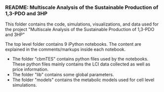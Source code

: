 ### README: Multiscale Analysis of the Sustainable Production of 1,3-PDO and 3HP

This folder contains the code, simulations, visualizations, and data used for the project "Multiscale Analysis of the Sustainable Production of 1,3-PDO and 3HP"

The top level folder contains 9 iPython notebooks.  The content are explained in the comments/markups inside each notebook.

- The folder "cbmTES" contains python files used by the notebooks.  These python files mainly contains the LCI data collected as well as price information.  
- The folder "lib" contains some global parameters.
- The folder "models" contains the metabolic models used for cell level simulations.

